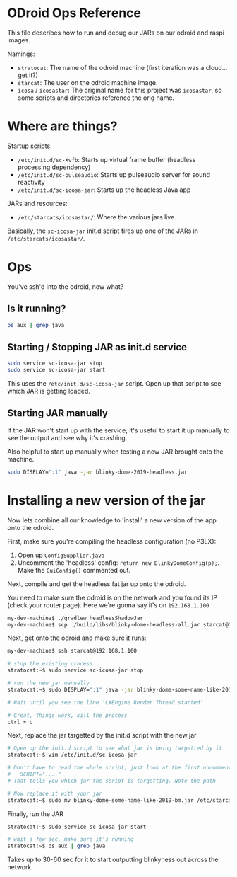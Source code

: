 # ODroid Ops Reference

This file describes how to run and debug our JARs on our odroid and raspi images.

Namings:

- `stratocat`: The name of the odroid machine (first iteration was a cloud... get it?)
- `starcat`: The user on the odroid machine image.
- `icosa` / `icosastar`:  The original name for this project was `icosastar`, so some scripts and directories 
  reference the orig name.


# Where are things?

Startup scripts:

- `/etc/init.d/sc-Xvfb`: Starts up virtual frame buffer (headless processing dependency)
- `/etc/init.d/sc-pulseaudio`: Starts up pulseaudio server for sound reactivity
- `/etc/init.d/sc-icosa-jar`: Starts up the headless Java app

JARs and resources:

- `/etc/starcats/icosastar/`: Where the various jars live.

Basically, the `sc-icosa-jar` init.d script fires up one of the JARs in `/etc/starcats/icosastar/`.


# Ops

You've ssh'd into the odroid, now what?

## Is it running?

```sh
ps aux | grep java
```

## Starting / Stopping JAR as init.d service

```sh
sudo service sc-icosa-jar stop
sudo service sc-icosa-jar start
```

This uses the `/etc/init.d/sc-icosa-jar` script. Open up that script to see which JAR is getting loaded.


## Starting JAR manually

If the JAR won't start up with the service, it's useful to start it up manually to see the output and see why it's
crashing.

Also helpful to start up manually when testing a new JAR brought onto the machine.

```sh
sudo DISPLAY=":1" java -jar blinky-dome-2019-headless.jar
```


# Installing a new version of the jar

Now lets combine all our knowledge to 'install' a new version of the app onto the odroid.

First, make sure you're compiling the headless configuration (no P3LX):

1. Open up `ConfigSupplier.java`
1. Uncomment the 'headless' config: `return new BlinkyDomeConfig(p);`. Make the `GuiConfig()` commented out.

Next, compile and get the headless fat jar up onto the odroid.

You need to make sure the odroid is on the network and you found its IP (check your router page). Here we're gonna 
say it's on `192.168.1.100`

```sh
my-dev-machine$ ./gradlew headlessShadowJar
my-dev-machine$ scp ./build/libs/blinky-dome-headless-all.jar starcat@192.168.1.100:~/blinky-dome-some-name-like-2019-bm.jar'
```

Next, get onto the odroid and make sure it runs:

```sh
my-dev-machine$ ssh starcat@192.168.1.100

# stop the existing process
stratocat:~$ sudo service sc-icosa-jar stop

# run the new jar manually
stratocat:~$ sudo DISPLAY=":1" java -jar blinky-dome-some-name-like-2019-bm.jar

# Wait until you see the line 'LXEngine Render Thread started'

# Great, things work, kill the process
ctrl + c
```

Next, replace the jar targetted by the init.d script with the new jar

```sh
# Open up the init.d script to see what jar is being targetted by it
stratocat:~$ vim /etc/init.d/sc-icosa-jar

# Don't have to read the whole script, just look at the first uncommented line. It should be something like:
#   SCRIPT="...."
# That tells you which jar the script is targetting. Note the path

# Now replace it with your jar
stratocat:~$ sudo mv blinky-dome-some-name-like-2019-bm.jar /etc/starcats/icosastar/blinky-dome-2019.jar
```

Finally, run the JAR

```sh
stratocat:~$ sudo service sc-icosa-jar start

# wait a few sec, make sure it's running
stratocat:~$ ps aux | grep java
```

Takes up to 30-60 sec for it to start outputting blinkyness out across the network.
